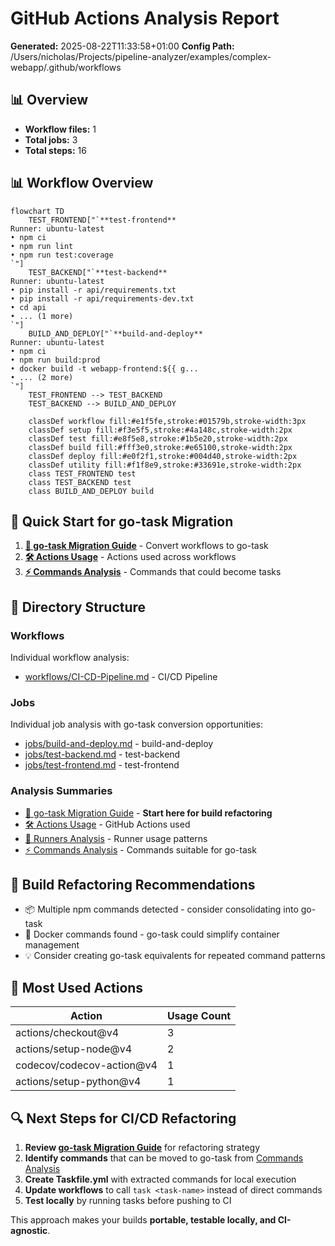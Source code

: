 # GitHub Actions Analysis Report

**Generated:** 2025-08-22T11:33:58+01:00
**Config Path:** /Users/nicholas/Projects/pipeline-analyzer/examples/complex-webapp/.github/workflows

## 📊 Overview

- **Workflow files:** 1
- **Total jobs:** 3  
- **Total steps:** 16

## 📊 Workflow Overview

```mermaid
flowchart TD
    TEST_FRONTEND["`**test-frontend**
Runner: ubuntu-latest
• npm ci
• npm run lint
• npm run test:coverage
`"]
    TEST_BACKEND["`**test-backend**
Runner: ubuntu-latest
• pip install -r api/requirements.txt
• pip install -r api/requirements-dev.txt
• cd api
• ... (1 more)
`"]
    BUILD_AND_DEPLOY["`**build-and-deploy**
Runner: ubuntu-latest
• npm ci
• npm run build:prod
• docker build -t webapp-frontend:${{ g...
• ... (2 more)
`"]
    TEST_FRONTEND --> TEST_BACKEND
    TEST_BACKEND --> BUILD_AND_DEPLOY

    classDef workflow fill:#e1f5fe,stroke:#01579b,stroke-width:3px
    classDef setup fill:#f3e5f5,stroke:#4a148c,stroke-width:2px
    classDef test fill:#e8f5e8,stroke:#1b5e20,stroke-width:2px
    classDef build fill:#fff3e0,stroke:#e65100,stroke-width:2px
    classDef deploy fill:#e0f2f1,stroke:#004d40,stroke-width:2px
    classDef utility fill:#f1f8e9,stroke:#33691e,stroke-width:2px
    class TEST_FRONTEND test
    class TEST_BACKEND test
    class BUILD_AND_DEPLOY build
```

## 🚀 Quick Start for go-task Migration

1. **[🔄 go-task Migration Guide](summaries/go-task-migration.md)** - Convert workflows to go-task
2. **[🛠️ Actions Usage](summaries/actions-usage.md)** - Actions used across workflows
3. **[⚡ Commands Analysis](summaries/commands-analysis.md)** - Commands that could become tasks

## 📁 Directory Structure

### Workflows
Individual workflow analysis:

- [workflows/CI-CD-Pipeline.md](workflows/CI-CD-Pipeline.md) - CI/CD Pipeline

### Jobs
Individual job analysis with go-task conversion opportunities:

- [jobs/build-and-deploy.md](jobs/build-and-deploy.md) - build-and-deploy
- [jobs/test-backend.md](jobs/test-backend.md) - test-backend
- [jobs/test-frontend.md](jobs/test-frontend.md) - test-frontend

### Analysis Summaries

- [🔄 go-task Migration Guide](summaries/go-task-migration.md) - **Start here for build refactoring**
- [🛠️ Actions Usage](summaries/actions-usage.md) - GitHub Actions used
- [🏃 Runners Analysis](summaries/runners-analysis.md) - Runner usage patterns  
- [⚡ Commands Analysis](summaries/commands-analysis.md) - Commands suitable for go-task

## 🎯 Build Refactoring Recommendations

- 📦 Multiple npm commands detected - consider consolidating into go-task
- 🐳 Docker commands found - go-task could simplify container management
- 💡 Consider creating go-task equivalents for repeated command patterns

## 🔧 Most Used Actions

| Action | Usage Count |
|--------|-------------|
| actions/checkout@v4 | 3 |
| actions/setup-node@v4 | 2 |
| codecov/codecov-action@v4 | 1 |
| actions/setup-python@v4 | 1 |

## 🔍 Next Steps for CI/CD Refactoring

1. **Review [go-task Migration Guide](summaries/go-task-migration.md)** for refactoring strategy
2. **Identify commands** that can be moved to go-task from [Commands Analysis](summaries/commands-analysis.md)
3. **Create Taskfile.yml** with extracted commands for local execution
4. **Update workflows** to call `task <task-name>` instead of direct commands
5. **Test locally** by running tasks before pushing to CI

This approach makes your builds **portable, testable locally, and CI-agnostic**.
